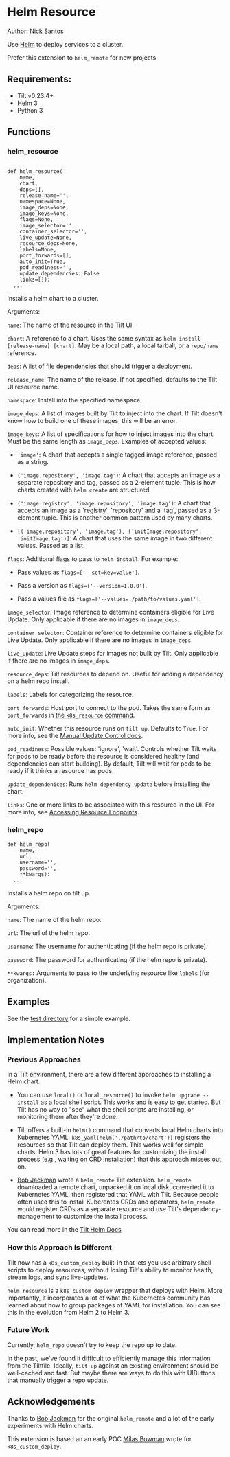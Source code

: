 # Helm Resource

Author: [Nick Santos](https://github.com/nicks)

Use [Helm](https://helm.io/) to deploy services to a cluster.

Prefer this extension to `helm_remote` for new projects.

## Requirements:

- Tilt v0.23.4+
- Helm 3
- Python 3

## Functions

### helm_resource

```

def helm_resource(
    name,
    chart,
    deps=[],
    release_name='',
    namespace=None,
    image_deps=None,
    image_keys=None,
    flags=None,
    image_selector='',
    container_selector='',
    live_update=None,
    resource_deps=None,
    labels=None,
    port_forwards=[],
    auto_init=True,
    pod_readiness='',
    update_dependencies: False
    links=[]):
  ...
```

Installs a helm chart to a cluster.

Arguments:

`name`: The name of the resource in the Tilt UI.

`chart`: A reference to a chart. Uses the same syntax as `helm install
[release-name] [chart]`. May be a local path, a local tarball, or a `repo/name`
reference.

`deps`: A list of file dependencies that should trigger a deployment.

`release_name`: The name of the release. If not specified, defaults to the Tilt UI resource name.

`namespace`: Install into the specified namespace.

`image_deps`: A list of images built by Tilt to inject into the chart. If Tilt doesn't know
how to build one of these images, this will be an error.

`image_keys`: A list of specifications for how to inject images into the
chart. Must be the same length as `image_deps`. Examples of accepted values:

- `'image'`: A chart that accepts a single tagged image reference, passed as a
  string.

- `('image.repository', 'image.tag')`: A chart that accepts an image as a
  separate repository and tag, passed as a 2-element tuple. This is how charts
  created with `helm create` are structured.

- `('image.registry', 'image.repository', 'image.tag')`: A chart that accepts
  an image as a 'registry', 'repository' and a 'tag', passed as a 3-element tuple.
  This is another common pattern used by many charts.

- `[('image.repository', 'image.tag'), ('initImage.repository', 'initImage.tag')]`:
  A chart that uses the same image in two different values. Passed as a list.

`flags`: Additional flags to pass to `helm install`. For example:

- Pass values as `flags=['--set=key=value']`.

- Pass a version as `flags=['--version=1.0.0']`.

- Pass a values file as `flags=['--values=./path/to/values.yaml']`.

`image_selector`: Image reference to determine containers eligible for Live Update.
  Only applicable if there are no images in `image_deps`.

`container_selector`: Container reference to determine containers eligible for Live Update.
  Only applicable if there are no images in `image_deps`.

`live_update`: Live Update steps for images not built by Tilt.
  Only applicable if there are no images in `image_deps`.

`resource_deps`: Tilt resources to depend on. Useful for adding a dependency on a helm repo install.

`labels`: Labels for categorizing the resource.

`port_forwards`: Host port to connect to the pod. Takes the same form as `port_forwards` in [the `k8s_resource` command](https://docs.tilt.dev/api.html#api.k8s_resource).

`auto_init`: Whether this resource runs on `tilt up`. Defaults to `True`. For more info, see the [Manual Update Control docs](https://docs.tilt.dev/manual_update_control.html).

`pod_readiness`: Possible values: 'ignore', 'wait'. Controls whether Tilt waits for
pods to be ready before the resource is considered healthy (and dependencies
can start building). By default, Tilt will wait for pods to be ready if it
thinks a resource has pods.

`update_dependenices`: Runs `helm dependency update` before installing the chart.

`links`: One or more links to be associated with this resource in the UI. For more info, see [Accessing Resource Endpoints](https://docs.tilt.dev/accessing_resource_endpoints#displaying-a-static-link).

### helm_repo

```
def helm_repo(
    name,
    url,
    username='',
    password='',
    **kwargs):
  ...
```

Installs a helm repo on tilt up.

Arguments:

`name`: The name of the helm repo.

`url`: The url of the helm repo.

`username`: The username for authenticating (if the helm repo is private).

`password`: The password for authenticating (if the helm repo is private).

`**kwargs:` Arguments to pass to the underlying resource like `labels` (for organization).

## Examples

See the [test directory](./test/Tiltfile) for a simple example.

## Implementation Notes

### Previous Approaches

In a Tilt environment, there are a few different approaches to installing a Helm chart.

- You can use `local()` or `local_resource()` to invoke `helm upgrade
  --install` as a local shell script.  This works and is easy to get
  started. But Tilt has no way to "see" what the shell scripts are installing,
  or monitoring them after they're done.

- Tilt offers a built-in `helm()` command that converts local Helm charts into
  Kubernetes YAML. `k8s_yaml(helm('./path/to/chart'))` registers the resources
  so that Tilt can deploy them. This works well for simple charts. Helm 3 has
  lots of great features for customizing the install process (e.g., waiting on
  CRD installation) that this approach misses out on.

- [Bob Jackman](https://github.com/kogi) wrote a `helm_remote` Tilt extension.
  `helm_remote` downloaded a remote chart, unpacked it on local disk, converted
  it to Kubernetes YAML, then registered that YAML with Tilt. Because
  people often used this to install Kuberentes CRDs and operators,
  `helm_remote` would register CRDs as a separate resource and use
  Tilt's dependency-management to customize the install process.

You can read more in the [Tilt Helm Docs](https://docs.tilt.dev/helm.html)

### How this Approach is Different

Tilt now has a `k8s_custom_deploy` built-in that lets you use arbitrary shell
scripts to deploy resources, without losing Tilt's ability to monitor health,
stream logs, and sync live-updates.

`helm_resource` is a `k8s_custom_deploy` wrapper that deploys with Helm.  More
importantly, it incorporates a lot of what the Kubernetes community has learned
about how to group packages of YAML for installation. You can see this in the
evolution from Helm 2 to Helm 3.

### Future Work

Currently, `helm_repo` doesn't try to keep the repo up to date.

In the past, we've found it difficult to efficiently manage this information
from the Tiltfile. Ideally, `tilt up` against an existing environment should be
well-cached and fast. But maybe there are ways to do this with UIButtons that
manually trigger a repo update.

## Acknowledgements

Thanks to [Bob Jackman](https://github.com/kogi) for the original `helm_remote`
and a lot of the early experiments with Helm charts.

This extension is based an an early POC [Milas Bowman](https://github.com/milas)
wrote for `k8s_custom_deploy`.
